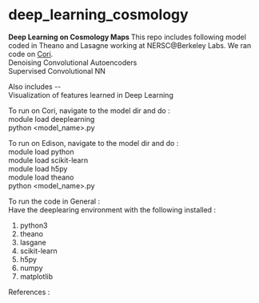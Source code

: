 # deep_learning_cosmology
<b> Deep Learning on Cosmology Maps </b>
This repo includes following model coded in Theano and Lasagne working at NERSC@Berkeley Labs. We ran code on <a href="http://www.nersc.gov/users/computational-systems/cori/">Cori</a>. </br>
Denoising Convolutional Autoencoders </br>
Supervised Convolutional NN </br>

Also includes -- </br> 
Visualization of features learned in Deep Learning </br> 

To run on Cori, navigate to the model dir and do : </br>
module load deeplearning </br>
python <model_name>.py </br>

To run on Edison, navigate to the model dir and do : </br>
module load python </br>
module load scikit-learn </br> 
module load h5py </br>
module load theano </br>
python <model_name>.py </br>

To run the code in General : </br> 
Have the deeplearing environment with the following installed : </br>
1. python3 </br>
2. theano </br>
3. lasgane </br>
4. scikit-learn </br>
5. h5py </br>
6. numpy </br>
7. matplotlib </br>

References : 

